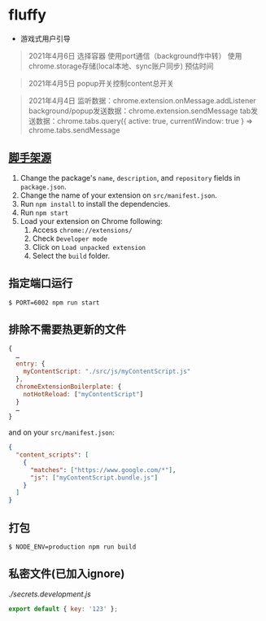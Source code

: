 # fluffy
- 游戏式用户引导
> 2021年4月6日
选择容器
使用port通信（background作中转）
使用chrome.storage存储(local本地、sync账户同步)
预估时间

> 2021年4月5日
popup开关控制content总开关

> 2021年4月4日
监听数据：chrome.extension.onMessage.addListener
background/popup发送数据：chrome.extension.sendMessage
tab发送数据：chrome.tabs.query({ active: true, currentWindow: true } => chrome.tabs.sendMessage

## [脚手架源](https://github.com/lxieyang/chrome-extension-boilerplate-react)
1. Change the package's `name`, `description`, and `repository` fields in `package.json`.
2. Change the name of your extension on `src/manifest.json`.
3. Run `npm install` to install the dependencies.
4. Run `npm start`
5. Load your extension on Chrome following:
   1. Access `chrome://extensions/`
   2. Check `Developer mode`
   3. Click on `Load unpacked extension`
   4. Select the `build` folder.
## 指定端口运行
```
$ PORT=6002 npm run start
```
## 排除不需要热更新的文件
```js
{
  …
  entry: {
    myContentScript: "./src/js/myContentScript.js"
  },
  chromeExtensionBoilerplate: {
    notHotReload: ["myContentScript"]
  }
  …
}
```

and on your `src/manifest.json`:

```json
{
  "content_scripts": [
    {
      "matches": ["https://www.google.com/*"],
      "js": ["myContentScript.bundle.js"]
    }
  ]
}
```
## 打包
```
$ NODE_ENV=production npm run build
```
## 私密文件(已加入ignore)
_./secrets.development.js_

```js
export default { key: '123' };
```
